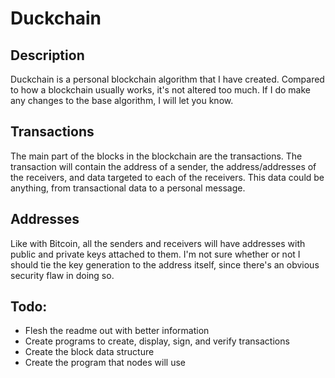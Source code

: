 # Duckchain

## Description

Duckchain is a personal blockchain algorithm that I have created. Compared to how a blockchain usually works, it's not altered too much. If I do make any changes to the base algorithm, I will let you know.

## Transactions

The main part of the blocks in the blockchain are the transactions. The transaction will contain the address of a sender, the address/addresses of the receivers, and data targeted to each of the receivers. This data could be anything, from transactional data to a personal message.

## Addresses

Like with Bitcoin, all the senders and receivers will have addresses with public and private keys attached to them. I'm not sure whether or not I should tie the key generation to the address itself, since there's an obvious security flaw in doing so.

## Todo:

- Flesh the readme out with better information
- Create programs to create, display, sign, and verify transactions
- Create the block data structure
- Create the program that nodes will use